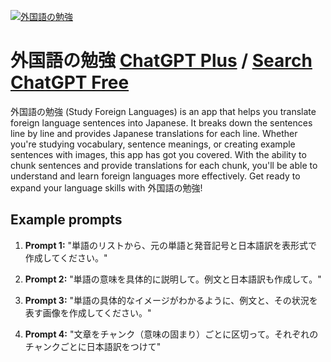 
[![外国語の勉強](https://files.oaiusercontent.com/file-u37A7bvHiyiF3XlFA1KoZcAi?se=2123-10-18T11%3A24%3A46Z&sp=r&sv=2021-08-06&sr=b&rscc=max-age%3D31536000%2C%20immutable&rscd=attachment%3B%20filename%3D340bd45c-2b72-4b94-9b64-92ef455be66c.png&sig=wW610Q%2B9C%2BtTw5d16AwjsAtFYpT/OH91658DzX3jelA%3D)](https://chat.openai.com/g/g-1mI59U6NS-wai-guo-yu-nomian-qiang)

# 外国語の勉強 [ChatGPT Plus](https://chat.openai.com/g/g-1mI59U6NS-wai-guo-yu-nomian-qiang) / [Search ChatGPT Free](https://gptcall.net/index.html#/?search=%E5%A4%96%E5%9B%BD%E8%AA%9E%E3%81%AE%E5%8B%89%E5%BC%B7)

外国語の勉強 (Study Foreign Languages) is an app that helps you translate foreign language sentences into Japanese. It breaks down the sentences line by line and provides Japanese translations for each line. Whether you're studying vocabulary, sentence meanings, or creating example sentences with images, this app has got you covered. With the ability to chunk sentences and provide translations for each chunk, you'll be able to understand and learn foreign languages more effectively. Get ready to expand your language skills with 外国語の勉強!

## Example prompts

1. **Prompt 1:** "単語のリストから、元の単語と発音記号と日本語訳を表形式で作成してください。"

2. **Prompt 2:** "単語の意味を具体的に説明して。例文と日本語訳も作成して。"

3. **Prompt 3:** "単語の具体的なイメージがわかるように、例文と、その状況を表す画像を作成してください。"

4. **Prompt 4:** "文章をチャンク（意味の固まり）ごとに区切って。それぞれのチャンクごとに日本語訳をつけて"


